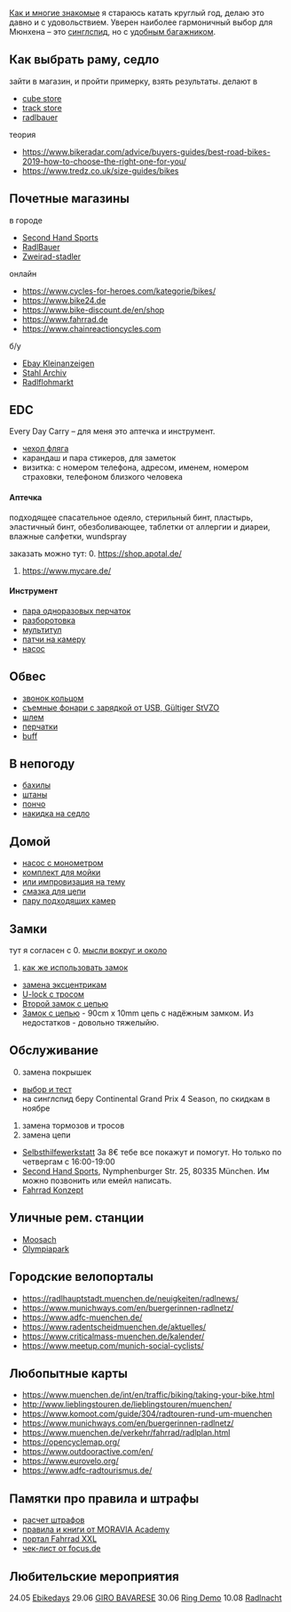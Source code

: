 [Как и многие знакомые](https://www.adfc.de/fileadmin/user_upload/Expertenbereich/Touristik_und_Hotellerie/Radreiseanalyse/Downloads/Datenblatt_Radreiseanalyse2019_en_-_neu.pdf) я стараюсь катать круглый год, делаю это давно и с удовольствием.
Уверен наиболее гармоничный выбор для Мюнхена – это [синглспид](https://www.youtube.com/watch?v=2fR02CLBJ6w), но с [удобным багажником](https://www.amazon.de/ZOOYAUE-Mountainbike-Maximalbelastung-Aluminiumlegierung-Installation，mit/dp/B075F2NWW8/).

## Как выбрать раму, седло
зайти в магазин, и пройти примерку, взять результаты.
делают в
- [cube store](https://www.rabe-bike.de/en/stores/)
- [track store](https://www.trekbikes.com/de/de_DE/retail/munchen_nord/)
- [radlbauer](https://www.radlbauer.de/filialen/#7e0a1ed78fdaf3a620fc3ebdaa418dba)

теория
- https://www.bikeradar.com/advice/buyers-guides/best-road-bikes-2019-how-to-choose-the-right-one-for-you/
- https://www.tredz.co.uk/size-guides/bikes

## Почетные магазины

в городе
- [Second Hand Sports](https://www.secondhandsports.de)
- [RadlBauer](https://www.radlbauer.de/filialen/#7e0a1ed78fdaf3a620fc3ebdaa418dba)
- [Zweirad-stadler](https://shop.zweirad-stadler.de/Muenchen/)

онлайн
- https://www.cycles-for-heroes.com/kategorie/bikes/
- https://www.bike24.de
- https://www.bike-discount.de/en/shop
- https://www.fahrrad.de
- https://www.chainreactioncycles.com

б/у 
- [Ebay Kleinanzeigen](https://www.ebay-kleinanzeigen.de/)
- [Stahl Archiv](https://www.facebook.com/events/304569227111239/)
- [Radlflohmarkt](https://radlhauptstadt.muenchen.de/infos/muenchner-radlflohmarkt/)

## EDC
Every Day Carry – для меня это аптечка и инструмент.
- [чехол фляга](https://www.amazon.de/huangThroStore-Reparatur-Werkzeug-Aufbewahrungskoffer-Selbstklebendes-Multifunktionswerkzeug/dp/B07Q8JWZQH/)
- карандаш и пара стикеров, для заметок
- визитка: с номером телефона, адресом, именем, номером страховки, телефоном близкого человека

#### Аптечка
подходящее спасательное одеяло, стерильный бинт, пластырь, эластичный бинт, обезболивающее, таблетки от аллергии и диареи, влажные салфетки, wundspray

заказать можно тут:
0. https://shop.apotal.de/
1. https://www.mycare.de/

#### Инструмент
- [пара одноразовых перчаток](https://www.rossmann.de/einkaufsportal/haushalt/putzen-reinigen/handschuhe.html)
- [разборотовка](https://www.amazon.de/gp/product/B008UY1MXW/)
- [мультитул](https://www.amazon.de/Crank-Brothers-Multi-17-tool/dp/B002VG40AM/)
- [патчи на камеру](https://www.amazon.de/CMP-Reifenheberset-Reifenheber-selbstkl-Flicken/dp/B000AO7K0E/)
- [насос](https://www.amazon.de/Mini-Fahrradpumpe-Schrader-160-Fahrrad-Reifenpumpe-Mountainräder/dp/B07B4W2LFG/)

## Обвес
- [звонок кольцом](https://www.amazon.de/Sportout-Aluminiumlegierung-Innovative-Fahrradklingel-Fahrrad/dp/B07M855LF4/)
- [съемные фонари с зарядкой от USB, Gültiger StVZO](https://www.amazon.de/dp/B0746TMDMN)
- [шлем](https://www.amazon.de/Abus-Fahrradhelm-Scraper-V-2/dp/B00UG45YIS/)
- [перчатки](https://www.amazon.de/Kungber-Laufhandschuhe-Winterhandschuhe-Anti-Rutsch-Fahrradhandschuhe/dp/B07H594XXF/)
- [buff](https://www.amazon.de/Buff-Erwachsene-Multifunktionstuch-Original-108836-00/dp/B000OZDOCW/)

## В непогоду
- [бахилы](https://www.amazon.de/dp/B074TCHZXJ/)
- [штаны](https://www.amazon.de/dp/B01N37ECM5/)
- [пончо](https://www.amazon.de/Tourwin-Regenponcho-Camping-Regenmantel-Regenschutz/)
- [накидка на седло](https://www.amazon.de/dp/B07DC16F7R/)

## Домой
- [насос с монометром](https://www.amazon.de/Topeak-Standpumpe-JoeBlow-Black-TJB-M1/dp/B000FIE4J0/)
- [комплект для мойки](https://www.amazon.de/Muc-Off-Fahrrad-Essentials-936/dp/B005TH18OG/)
- [или импровизация на тему](https://youtu.be/Q4F103aZm7o?t=333)
- [смазка для цепи](https://www.amazon.de/gp/product/B0055MR6T6/)
- [пару подходящих камер](https://www.youtube.com/watch?v=R_dpK0_LK4Q)

## Замки
тут я согласен с
0. [мысли вокруг и около](https://www.youtube.com/watch?v=G-xSNw-iF4s)
1. [как же использовать замок](https://www.youtube.com/watch?v=JgHubY5Vw3Y)

- [замена эксцентрикам](https://www.amazon.de/gp/product/B007M32HVS/)
- [U-lock с тросом](https://www.amazon.de/Kryptonite-Bügelschloss-Evolution-Mini-7-U-Lock/dp/B07BH26XR8/)
- [Второй замок с цепью](https://www.amazon.de/BURG-WÄCHTER-Kettenkombination-Gehärtete-Vierkantkette-Kettenlänge/dp/B001BATNBK/)
- [Замок с цепью](https://www.rosebikes.de/kryptonite-evolution-series-4-integrated-chain-1090-kettenschloss-852287) - 90cm x 10mm цепь с надёжным замком. Из недостатков - довольно тяжелыйю.

## Обслуживание
0. замена покрышек 
- [выбор и тест](https://www.bicyclerollingresistance.com/the-test)
- на синглспид беру Continental	Grand Prix 4 Season, по скидкам в ноябре
1. замена тормозов и тросов
2. замена цепи

- [Selbsthilfewerkstatt](https://www.adfc-muenchen.de/service/selbsthilfewerkstatt/) За 8€ тебе все покажут и помогут. Но только по четвергам с 16:00-19:00
- [Second Hand Sports](https://www.secondhandsports.de), Nymphenburger Str. 25, 80335 München. Им можно позвонить или емейл написать.
- [Fahrrad Konzept](https://www.fahrradkonzept.com/reparatur)

## Уличные рем. станции 
- [Moosach](https://goo.gl/maps/ws7WaF3poSBgKhV16)
- [Olympiapark](https://goo.gl/maps/GYdJrGNbfJZp2K3V6)

## Городские велопорталы
- https://radlhauptstadt.muenchen.de/neuigkeiten/radlnews/
- https://www.munichways.com/en/buergerinnen-radlnetz/
- https://www.adfc-muenchen.de/
- https://www.radentscheidmuenchen.de/aktuelles/
- https://www.criticalmass-muenchen.de/kalender/
- https://www.meetup.com/munich-social-cyclists/

## Любопытные карты
- https://www.muenchen.de/int/en/traffic/biking/taking-your-bike.html
- http://www.lieblingstouren.de/lieblingstouren/muenchen/
- https://www.komoot.com/guide/304/radtouren-rund-um-muenchen
- https://www.munichways.com/en/buergerinnen-radlnetz/
- https://www.muenchen.de/verkehr/fahrrad/radlplan.html
- https://opencyclemap.org/
- https://www.outdooractive.com/en/
- https://www.eurovelo.org/
- https://www.adfc-radtourismus.de/

## Памятки про правила и штрафы
- [расчет штрафов](https://www.bussgeldkatalog.org/fahrrad/)
- [правила и книги от MORAVIA Academy](http://www.stvzo.de/stvzo/B6.htm)
- [портал Fahrrad XXL](https://www.fahrrad-xxl.de/beratung/fahrrad/stvzo/)
- [чек-лист от focus.de](https://www.focus.de/auto/praxistipps/verkehrssicheres-fahrrad-das-besagt-die-stvo_id_7480659.html)

## Любительские мероприятия
24.05 [Ebikedays](https://www.ebikedays.de/)
29.06 [GIRO BAVARESE](https://bicibavarese.de/giro/#anmeldung)
30.06 [Ring Demo](https://www.radentscheidmuenchen.de/aktuelles/radl-events/rad-ringdemo/)
10.08 [Radlnacht](https://www.muenchen.de/aktuell/2018-07/muenchner-radlnacht-eindruecke.html)
